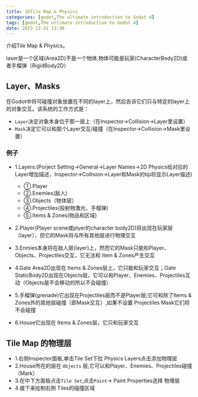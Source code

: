 ```yaml
---
title: 16Tile Map & Physics
categories: [godot,The ultimate introduction to Godot 4]
tags: [godot,The ultimate introduction to Godot 4]
date: 2023-12-31 13:30
---
```


介绍Tile Map & Physics。

 laser是一个区域(Area2D)不是一个物体,物体可能是玩家(CharacterBody2D)或者手榴弹（RigidBody2D）

## Layer、Masks


在Godot中将可碰撞对象放置在不同的layer上，然后告诉它们只与特定的layer上的对象交互。该系统的工作方式是：

- `Layer`决定对象本身位于那一层上（在Inspector->Collision->Layer里设置）
- `Mask`决定它可以和那个Layer交互/碰撞（在Inspector->Collision->Mask里设置）


### 例子
- 1.Layers:(Porject Setting->General->Layer Names->2D Physics给对应的Layer增加描述，Inspector->Collision->Layer和Mask的tip将显示Layer描述)
    - ①.Player
    - ②.Enemies(敌人)
    - ③.Objects（物体层）
    - ④.Projectiles(投射物激光、手榴弹)
    - ⑤.Items & Zones(物品和区域)

- 2.Player(Player scene或plyer的character body2D)将出现在玩家层（layer），但它的Mask将与所有其他层进行物理交互
- 3.Enmies本身将在敌人层(layer)上，然而它的Mask只能和Player、Objects、Projectiles交互，它无法和 Item & Zones产生交互
- 4.Gate Area2D出现在 Items & Zones层上，它只能和玩家交互；Gate StaticBody2D出现在Objects层，它可以和Player、Enemies、Projectiles互动（Objects是不会移动的所以不会碰撞）
- 5.手榴弹(grenade)它出现在Projectiles层而不是Player层;它可和除了Items & Zones外的其他层碰撞（即Mask交互）,如果不设置 Projectiles Mask它们将不会碰撞
- 6.House它出现在 Items & Zones层，它只和玩家交互


## Tile Map 的物理层
- 1.右侧Inspector面板,单击Tile Set下拉 Physics Layers点击添加物理层
- 2.House所在的层在 `Objects` 层,它可以和Player、Enemies、Projectiles碰撞（Mark）
- 3.在中下方面板点击`Tile Set`,点击`Paint`-> Paint Properties选择 物理层
- 4.接下来绘制右侧 Tiles的碰撞区域

